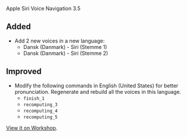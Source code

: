 Apple Siri Voice Navigation 3.5

## Added
- Add 2 new voices in a new language:
    - Dansk (Danmark) - Siri (Stemme 1)
    - Dansk (Danmark) - Siri (Stemme 2)

## Improved
- Modify the following commands in English (United States) for better pronunciation. Regenerate and rebuild all the voices in this language.
    - `finish_1`
    - `recomputing_3`
    - `recomputing_4`
    - `recomputing_5`

[View it on Workshop](https://steamcommunity.com/sharedfiles/filedetails/changelog/3404021712).